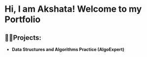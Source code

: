 <h1>Hi, I am Akshata! Welcome to my Portfolio <br/>

<h2>👨‍💻Projects:</h2>

- <b>Data Structures and Algorithms Practice (AlgoExpert)</b>
 


